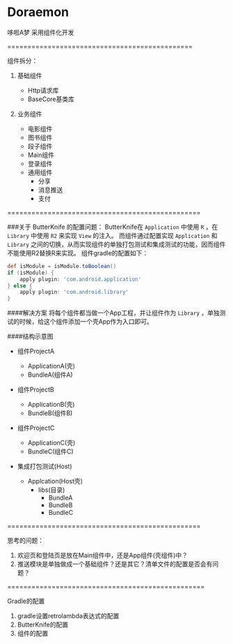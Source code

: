 # Doraemon
哆啦A梦  采用组件化开发

==============================================

组件拆分：

1. 基础组件
    - Http请求库
    - BaseCore基类库
  
2. 业务组件
    - 电影组件
    - 图书组件
    - 段子组件
    - Main组件
    - 登录组件
    - 通用组件
        - 分享
        - 消息推送
        - 支付

================================================

###关于 ButterKnife 的配置问题：
ButterKnife在 `Application` 中使用 `R` ，在 `Library` 中使用 `R2` 来实现 `View` 的注入。
而组件通过配置实现 `Application` 和 `Library` 之间的切换，从而实现组件的单独打包测试和集成测试的功能，因而组件不能使用R2替换R来实现。
组件gradle的配置如下：
```gradle
def isModule = isModule.toBoolean()
if (isModule) {
    apply plugin: 'com.android.application'
} else {
    apply plugin: 'com.android.library'
}
```

####解决方案
将每个组件都当做一个App工程，并让组件作为 `Library` ，单独测试的时候，给这个组件添加一个壳App作为入口即可。

####结构示意图
- 组件ProjectA
    - ApplicationA(壳)
    - BundleA(组件A)
    
- 组件ProjectB
    - ApplicationB(壳)
    - BundleB(组件B)
    
- 组件ProjectC
    - ApplicationC(壳)
    - BundleC(组件C)
    
- 集成打包测试(Host)
    - Applcation(Host壳)
        - libs(目录)
            - BundleA
            - BundleB
            - BundleC


================================================


思考的问题：
1. 欢迎页和登陆页是放在Main组件中，还是App组件(壳组件)中？
2. 推送模块是单独做成一个基础组件？还是其它？清单文件的配置是否会有问题？

=================================================

Gradle的配置
1. gradle设置retrolambda表达式的配置
2. ButterKnife的配置
3. 组件的配置

